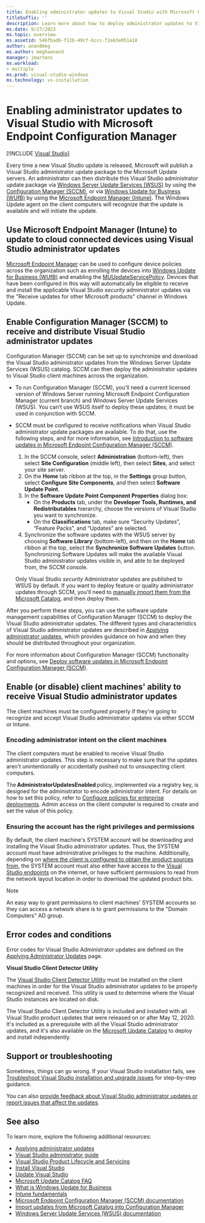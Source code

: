 ```yaml
---
title: Enabling administrator updates to Visual Studio with Microsoft Endpoint Configuration Manager
titleSuffix: ''
description: Learn more about how to deploy administrator updates to Visual Studio.
ms.date: 9/27/2023
ms.topic: overview
ms.assetid: 546fbad6-f12b-49cf-bccc-f2e63e051a18
author: anandmeg
ms.author: meghaanand
manager: jmartens
ms.workload:
- multiple
ms.prod: visual-studio-windows
ms.technology: vs-installation
---
```

# Enabling administrator updates to Visual Studio with Microsoft Endpoint Configuration Manager

 [!INCLUDE [Visual Studio](~/includes/applies-to-version/vs-windows-only.md)]

Every time a new Visual Studio update is released, Microsoft will publish a Visual Studio administrator update package to the Microsoft Update servers. An administrator can then distribute this Visual Studio administrator update package via [Windows Server Update Services (WSUS)](/windows-server/administration/windows-server-update-services/get-started/windows-server-update-services-wsus) by using the [Configuration Manager (SCCM)](/configmgr/core/understand/introduction), or via [Windows Update for Business (WUfB)](/windows/deployment/update/waas-manage-updates-wufb) by using the [Microsoft Endpoint Manager (Intune)](https://endpoint.microsoft.com). The Windows Update agent on the client computers will recognize that the update is available and will initiate the update.

## Use Microsoft Endpoint Manager (Intune) to update to cloud connected devices using Visual Studio administrator updates

[Microsoft Endpoint Manager](https://endpoint.microsoft.com) can be used to configure device policies across the organization such as enrolling the devices into [Windows Update for Business (WUfB)](/windows/deployment/update/waas-manage-updates-wufb) and enabling the [MUUpdateServicePolicy](/windows/client-management/mdm/policy-csp-update#update-allowmuupdateservice). Devices that have been configured in this way will automatically be eligible to receive and install the applicable Visual Studio _security_ administrator updates via the "Receive updates for other Microsoft products" channel in Windows Update. 

## Enable Configuration Manager (SCCM) to receive and distribute Visual Studio administrator updates

Configuration Manager (SCCM) can be set up to synchronize and download the Visual Studio administrator updates from the Windows Server Update Services (WSUS) catalog.  SCCM can then deploy the administrator updates to Visual Studio client machines across the organization.  

* To run Configuration Manager (SCCM), you'll need a current licensed version of Windows Server running Microsoft Endpoint Configuration Manager (current branch) and Windows Server Update Services (WSUS). You can’t use WSUS itself to deploy these updates; it must be used in conjunction with SCCM.
* SCCM must be configured to receive notifications when Visual Studio administrator update packages are available. To do that, use the following steps, and for more information, see [Introduction to software updates in Microsoft Endpoint Configuration Manager (SCCM)](/mem/configmgr/sum/understand/software-updates-introduction).
  1. In the SCCM console, select **Administration** (bottom-left), then select **Site Configuration** (middle left), then select **Sites**, and select your site server.
  2. On the **Home** tab ribbon at the top, in the **Settings** group button, select **Configure Site Components**, and then select **Software Update Point**.
  3. In the **Software Update Point Component Properties** dialog box:
      - On the **Products** tab, under the **Developer Tools, Runtimes, and Redistributables** hierarchy, choose the versions of Visual Studio you want to synchronize.
      - On the **Classifications** tab, make sure “Security Updates”, “Feature Packs”, and “Updates” are selected.
  4. Synchronize the software updates with the WSUS server by choosing **Software Library** (bottom-left), and then on the **Home** tab ribbon at the top, select the **Synchronize Software Updates** button. Synchronizing Software Updates will make the available Visual Studio administrator updates visible in, and able to be deployed from, the SCCM console.

  Only Visual Studio _security_ Administrator updates are published to WSUS by default. If you want to deploy feature or quality administrator updates through SCCM, you'll need to [manually import them from the Microsoft Catalog](/mem/configmgr/sum/get-started/synchronize-software-updates#import-updates-from-the-microsoft-update-catalog), and then deploy them.

After you perform these steps, you can use the software update management capabilities of Configuration Manager (SCCM) to deploy the Visual Studio administrator updates. The different types and characteristics of Visual Studio administrator updates are described in [Applying administrator updates](./applying-administrator-updates.md), which provides guidance on how and when they should be distributed throughout your organization. 

For more information about Configuration Manager (SCCM) functionality and options, see [Deploy software updates in Microsoft Endpoint Configuration Manager (SCCM)](/mem/configmgr/sum/deploy-use/deploy-software-updates).

## Enable (or disable) client machines' ability to receive Visual Studio administrator updates

The client machines must be configured properly if they're going to recognize and accept Visual Studio administrator updates via either SCCM or Intune. 

### Encoding administrator intent on the client machines

The client computers must be enabled to receive Visual Studio administrator updates. This step is necessary to make sure that the updates aren't unintentionally or accidentally pushed out to unsuspecting client computers.

The **AdministratorUpdatesEnabled** policy, implemented via a registry key, is designed for the administrator to encode administrator intent. For details on how to set this policy, refer to [Configure policies for enterprise deployments](configure-policies-for-enterprise-deployments.md#controlling-administrator-updates). Admin access on the client computer is required to create and set the value of this policy.

### Ensuring the account has the right privileges and permissions

By default, the client machine's SYSTEM account will be downloading and installing the Visual Studio administrator updates. Thus, the SYSTEM account must have administrative privileges to the machine. Additionally, depending on [where the client is configured to obtain the product sources from](/visualstudio/install/update-visual-studio#configure-source-location-of-updates-1), the SYSTEM account must also either have access to the [Visual Studio endpoints](/visualstudio/install/install-and-use-visual-studio-behind-a-firewall-or-proxy-server) on the internet, or have sufficient permissions to read from the network layout location in order to download the updated product bits. 

>[!Note]
> An easy way to grant permissions to client machines' SYSTEM accounts so they can access a network share is to grant permissions to the "Domain Computers" AD group.

## Error codes and conditions

Error codes for Visual Studio Administrator updates are defined on the [Applying Administrator Updates](/visualstudio/install/applying-administrator-updates#error-codes-and-conditions) page. 

**Visual Studio Client Detector Utility**

The [Visual Studio Client Detector Utility](https://support.microsoft.com/help/5001148) must be installed on the client machines in order for the Visual Studio administrator updates to be properly recognized and received. This utility is used to determine where the Visual Studio instances are located on disk. 

The Visual Studio Client Detector Utility is included and installed with all Visual Studio product updates that were released on or after May 12, 2020.  It's included as a prerequisite with all the Visual Studio administrator updates, and it's also available on the [Microsoft Update Catalog](https://catalog.update.microsoft.com) to deploy and install independently.

## Support or troubleshooting

Sometimes, things can go wrong. If your Visual Studio installation fails, see [Troubleshoot Visual Studio installation and upgrade issues](troubleshooting-installation-issues.md) for step-by-step guidance. 

You can also [provide feedback about Visual Studio administrator updates or report issues that affect the updates](/troubleshoot/developer/visualstudio/installation/troubleshoot-installation-issues#administrator-updates).

## See also

To learn more, explore the following additional resources:

* [Applying administrator updates](../install/applying-administrator-updates.md)
* [Visual Studio administrator guide](../install/visual-studio-administrator-guide.md)
* [Visual Studio Product Lifecycle and Servicing](/visualstudio/productinfo/vs-servicing-vs)
* [Install Visual Studio](../install/install-visual-studio.md)
* [Update Visual Studio](../install/update-visual-studio.md)
* [Microsoft Update Catalog FAQ](https://www.catalog.update.microsoft.com/faq.aspx)
* [What is Windows Update for Business](/windows/deployment/update/waas-manage-updates-wufb)
* [Intune fundamentals](/mem/intune/fundamentals/)
* [Microsoft Endpoint Configuration Manager (SCCM) documentation](/mem/configmgr)
* [Import updates from Microsoft Catalog into Configuration Manager](/mem/configmgr/sum/get-started/synchronize-software-updates#import-updates-from-the-microsoft-update-catalog)
* [Windows Server Update Services (WSUS) documentation](/windows-server/administration/windows-server-update-services/get-started/windows-server-update-services-wsus)
